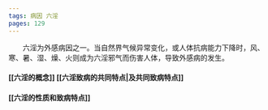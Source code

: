 ```yaml
---
tags: 病因 六淫
pages: 129
---
```

&emsp;&emsp;六淫为外感病因之一。当自然界气候异常变化，或人体抗病能力下降时，风、寒、暑、湿、燥、火则成为六淫邪气而伤害人体，导致外感病的发生。

#### [[六淫的概念]] [[六淫致病的共同特点|及共同致病特点]]
#### [[六淫的性质和致病特点]]